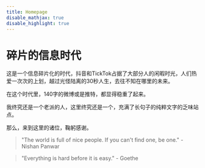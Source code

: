 ```yaml
---
title: Homepage
disable_mathjax: true
disable_highlight: true
---
```

# **碎片的信息时代**

这是一个信息碎片化的时代，抖音和TickTok占据了大部分人的闲暇时光，人们热爱一次次的上划，越过光怪陆离的30秒人生，去往不知在哪里的未来。

在这个时代里，140字的微博或是推特，都显得稳重了起来。

我终究还是一个老派的人，这里终究还是一个，充满了长句子的纯粹文字的乏味站点。

那么，来到这里的诸位，鞠躬感谢。


> "The world is full of nice people. If you can't find one, be one." - Nishan Panwar

> "Everything is hard before it is easy." - Goethe
